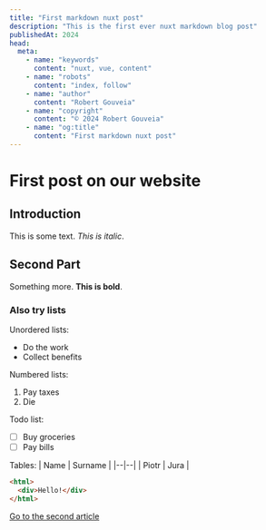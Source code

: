 ```yaml
---
title: "First markdown nuxt post"
description: "This is the first ever nuxt markdown blog post"
publishedAt: 2024
head:
  meta:
    - name: "keywords"
      content: "nuxt, vue, content"
    - name: "robots"
      content: "index, follow"
    - name: "author"
      content: "Robert Gouveia"
    - name: "copyright"
      content: "© 2024 Robert Gouveia"
    - name: "og:title"
      content: "First markdown nuxt post"
---
```


# First post on our website

## Introduction

This is some text. _This is italic_.

## Second Part

Something more. **This is bold**.

### Also try lists

Unordered lists:

- Do the work
- Collect benefits

Numbered lists:

1.  Pay taxes
2.  Die

Todo list:

- [ ] Buy groceries
- [ ] Pay bills

Tables:
| Name | Surname |
|--|--|
| Piotr | Jura |

```html
<html>
  <div>Hello!</div>
</html>
```

[Go to the second article](/posts/2024/second)
